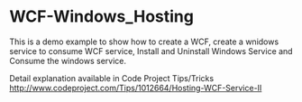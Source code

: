 # WCF-Windows_Hosting
This is a demo example to show how to create a WCF, create a wnidows service to consume WCF service, Install and Uninstall Windows Service and Consume the windows service.

Detail explanation available in Code Project Tips/Tricks http://www.codeproject.com/Tips/1012664/Hosting-WCF-Service-II

